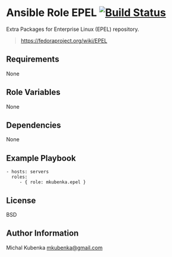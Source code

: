 # Ansible Role EPEL [![Build Status](https://travis-ci.org/mkubenka/ansible-role-epel.svg?branch=master)](https://travis-ci.org/mkubenka/ansible-role-epel)

Extra Packages for Enterprise Linux (EPEL) repository.

> https://fedoraproject.org/wiki/EPEL

## Requirements

None

## Role Variables

None

## Dependencies

None

## Example Playbook

    - hosts: servers
      roles:
         - { role: mkubenka.epel }

## License

BSD

## Author Information

Michal Kubenka <mkubenka@gmail.com>

